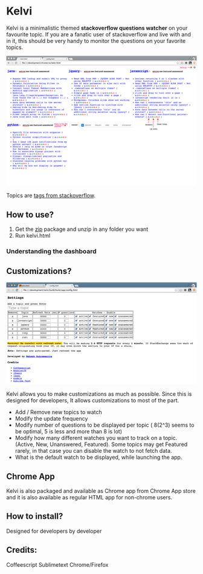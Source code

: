 # Kelvi

Kelvi is a minimalistic themed **stackoverflow questions watcher** on your favourite topic. If you are a fanatic user of stackoverflow and live with and in it, this should be very handy to monitor the questions on your favorite topics.

![Alt text](imgs/kelvi-dashboard-1.png)

Topics are [tags from stackoverflow](https://stackoverflow.com/tags).


## How to use?

1. Get the [zip](https://github.com/msubra/kelvi/blob/master/build/kelvi-1.0.zip) package and unzip in any folder you want
2. Run kelvi.html

### Understanding the dashboard

## Customizations?

![Alt text](imgs/kelvi-dashboard-config-1.png)

Kelvi allows you to make customizations as much as possible. Since this is designed for developers, It allows customizations to most of the part. 

* Add / Remove new topics to watch
* Modify the update frequency
* Modify number of questions to be displayed per topic ( 8(2^3) seems to be optimal, 5 is less and more than 8 is lot)
* Modify how many different watches you want to track on a topic. (Active, New, Unanswered, Featured). Some topics may get Featured rarely, in that case you can disable the watch to not fetch data.
* What is the default watch to be displayed, while launching the app.

## Chrome App

Kelvi is also packaged and available as Chrome app from Chrome App store and it is also available as regular HTML app for non-chrome users. 

## How to install?

Designed for developers by developer

## Credits:

Coffeescript
Sublimetext
Chrome/Firefox
